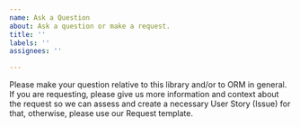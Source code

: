 ```yaml
---
name: Ask a Question
about: Ask a question or make a request.
title: ''
labels: ''
assignees: ''

---
```


Please make your question relative to this library and/or to ORM in general. If you are requesting, please give us more information and context about the request so we can assess and create a necessary User Story (Issue) for that, otherwise, please use our Request template.
